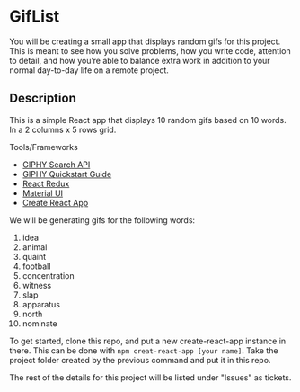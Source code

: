# GifList
You will be creating a small app that displays random gifs for this project. This is meant to see how you solve problems, how you write code, attention to detail, and how you’re able to balance extra work in addition to your normal day-to-day life on a remote project. 

## Description
This is a simple React app that displays 10 random gifs based on 10 words. In a 2 columns x 5 rows grid. 

Tools/Frameworks
- [GIPHY Search API](https://developers.giphy.com/docs/api/endpoint/)
- [GIPHY Quickstart Guide](https://developers.giphy.com/docs/api#quick-start-guide)
- [React Redux](https://react-redux.js.org/introduction/quick-start)
- [Material UI](https://material-ui.com/)
- [Create React App](https://reactjs.org/docs/create-a-new-react-app.html)

We will be generating gifs for the following words: 
1. idea
2. animal
3. quaint
4. football
5. concentration
6. witness
7. slap
8. apparatus
9. north
10. nominate

To get started, clone this repo, and put a new create-react-app instance in there. This can be done with `npm creat-react-app [your name]`. Take the project folder created by the previous command and put it in this repo. 

The rest of the details for this project will be listed under "Issues" as tickets.

